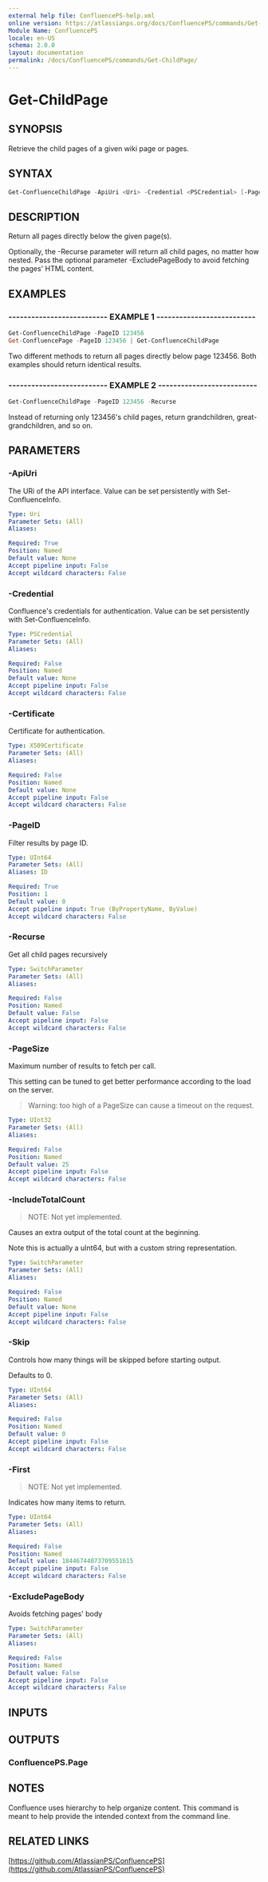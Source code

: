 ```yaml
---
external help file: ConfluencePS-help.xml
online version: https://atlassianps.org/docs/ConfluencePS/commands/Get-ChildPage/
Module Name: ConfluencePS
locale: en-US
schema: 2.0.0
layout: documentation
permalink: /docs/ConfluencePS/commands/Get-ChildPage/
---
```

# Get-ChildPage

## SYNOPSIS

Retrieve the child pages of a given wiki page or pages.

## SYNTAX

```powershell
Get-ConfluenceChildPage -ApiUri <Uri> -Credential <PSCredential> [-PageID] <UInt64> [-Recurse] [-PageSize <UInt64>] [-IncludeTotalCount] [-Skip <UInt64>] [-First <UInt64>] [-ExcludePageBody]
```

## DESCRIPTION

Return all pages directly below the given page(s).

Optionally, the -Recurse parameter will return all child pages, no matter how nested. 
Pass the optional parameter -ExcludePageBody to avoid fetching the pages' HTML content.

## EXAMPLES

### -------------------------- EXAMPLE 1 --------------------------

```powershell
Get-ConfluenceChildPage -PageID 123456
Get-ConfluencePage -PageID 123456 | Get-ConfluenceChildPage
```

Two different methods to return all pages directly below page 123456.
Both examples should return identical results.

### -------------------------- EXAMPLE 2 --------------------------

```powershell
Get-ConfluenceChildPage -PageID 123456 -Recurse
```

Instead of returning only 123456's child pages,
return grandchildren, great-grandchildren, and so on.

## PARAMETERS

### -ApiUri

The URi of the API interface.
Value can be set persistently with Set-ConfluenceInfo.

```yaml
Type: Uri
Parameter Sets: (All)
Aliases:

Required: True
Position: Named
Default value: None
Accept pipeline input: False
Accept wildcard characters: False
```

### -Credential

Confluence's credentials for authentication.
Value can be set persistently with Set-ConfluenceInfo.

```yaml
Type: PSCredential
Parameter Sets: (All)
Aliases:

Required: False
Position: Named
Default value: None
Accept pipeline input: False
Accept wildcard characters: False
```

### -Certificate

Certificate for authentication.

```yaml
Type: X509Certificate
Parameter Sets: (All)
Aliases:

Required: False
Position: Named
Default value: None
Accept pipeline input: False
Accept wildcard characters: False
```

### -PageID

Filter results by page ID.

```yaml
Type: UInt64
Parameter Sets: (All)
Aliases: ID

Required: True
Position: 1
Default value: 0
Accept pipeline input: True (ByPropertyName, ByValue)
Accept wildcard characters: False
```

### -Recurse

Get all child pages recursively

```yaml
Type: SwitchParameter
Parameter Sets: (All)
Aliases:

Required: False
Position: Named
Default value: False
Accept pipeline input: False
Accept wildcard characters: False
```

### -PageSize

Maximum number of results to fetch per call.

This setting can be tuned to get better performance according to the load on the server.

> Warning: too high of a PageSize can cause a timeout on the request.

```yaml
Type: UInt32
Parameter Sets: (All)
Aliases:

Required: False
Position: Named
Default value: 25
Accept pipeline input: False
Accept wildcard characters: False
```

### -IncludeTotalCount

> NOTE: Not yet implemented.

Causes an extra output of the total count at the beginning.

Note this is actually a uInt64, but with a custom string representation.

```yaml
Type: SwitchParameter
Parameter Sets: (All)
Aliases:

Required: False
Position: Named
Default value: None
Accept pipeline input: False
Accept wildcard characters: False
```

### -Skip

Controls how many things will be skipped before starting output.

Defaults to 0.

```yaml
Type: UInt64
Parameter Sets: (All)
Aliases:

Required: False
Position: Named
Default value: 0
Accept pipeline input: False
Accept wildcard characters: False
```

### -First

> NOTE: Not yet implemented.

Indicates how many items to return.

```yaml
Type: UInt64
Parameter Sets: (All)
Aliases:

Required: False
Position: Named
Default value: 18446744073709551615
Accept pipeline input: False
Accept wildcard characters: False
```

### -ExcludePageBody

Avoids fetching pages' body

```yaml
Type: SwitchParameter
Parameter Sets: (All)
Aliases:

Required: False
Position: Named
Default value: False
Accept pipeline input: False
Accept wildcard characters: False
```

## INPUTS

## OUTPUTS

### ConfluencePS.Page

## NOTES

Confluence uses hierarchy to help organize content.
This command is meant to help provide the intended context from the command line.

## RELATED LINKS

[https://github.com/AtlassianPS/ConfluencePS](https://github.com/AtlassianPS/ConfluencePS)
